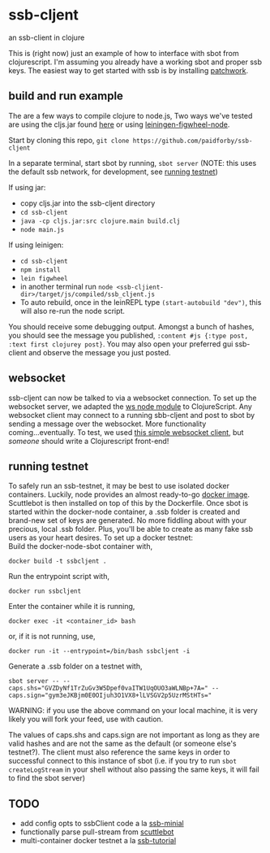 # ssb-cljent
an ssb-client in clojure

This is (right now) just an example of how to interface with sbot from clojurescript. I'm assuming you already have a working sbot and proper ssb keys. The easiest way to get started with ssb is by installing [patchwork](https://github.com/ssbc/patchwork/releases).

## build and run example 

The are a few ways to compile clojure to node.js, Two ways we've tested are using the cljs.jar found [here](https://github.com/clojure/clojurescript/releases/tag/r1.9.946) or using [leiningen-figwheel-node](https://github.com/malyn/figwheel-node-template).  

Start by cloning this repo, `git clone https://github.com/paidforby/ssb-cljent`

In a separate terminal, start sbot by running, `sbot server` (NOTE: this uses the default ssb network, for development, see [running testnet](https://github.com/paidforby/ssb-cljent#running-testnet))

If using jar:
* copy cljs.jar into the ssb-cljent directory
* `cd ssb-cljent`
* `java -cp cljs.jar:src clojure.main build.clj` 
* `node main.js`

If using leinigen:
* `cd ssb-cljent`
* `npm install`
* `lein figwheel`
* in another terminal run `node <ssb-cljient-dir>/target/js/compiled/ssb_cljent.js`
* To auto rebuild, once in the leinREPL type `(start-autobuild "dev")`, this will also re-run the node script.

You should receive some debugging output. Amongst a bunch of hashes, you should see the message you published, `:content #js {:type post, :text first clojurey post}`. You may also open your preferred gui ssb-client and observe the message you just posted.

## websocket
ssb-cljent can now be talked to via a websocket connection. To set up the websocket server, we adapted the [ws node module](https://github.com/websockets/ws) to ClojureScript. Any websocket client may connect to a running sbb-cljent and post to sbot by sending a message over the websocket. More functionality coming...eventually. To test, we used [this simple websocket client](https://github.com/ticofab/simple-websocket-client), but _someone_ should write a Clojurescript front-end! 

## running testnet
To safely run an ssb-testnet, it may be best to use isolated docker containers. Luckily, node provides an almost ready-to-go [docker image](https://github.com/nodejs/docker-node). Scuttlebot is then installed on top of this by the Dockerfile. Once sbot is started within the docker-node container, a .ssb folder is created and brand-new set of keys are generated. No more fiddling about with your precious, local .ssb folder. Plus, you'll be able to create as many fake ssb users as your heart desires. To set up a docker testnet:  
Build the docker-node-sbot container with,    
```
docker build -t ssbcljent . 
```
Run the entrypoint script with,
```
docker run ssbcljent
```
Enter the container while it is running,  
```
docker exec -it <container_id> bash 
```
or, if it is not running, use, 
```
docker run -it --entrypoint=/bin/bash ssbcljent -i
```
Generate a .ssb folder on a testnet with,
```
sbot server -- --caps.shs="GVZDyNf1TrZuGv3W5Dpef0vaITW1UqOUO3aWLNBp+7A=" --caps.sign="gym3eJKBjm0E0OIjuh3O1VX8+lLVSGV2p5UzrMStHTs="
```
WARNING: if you use the above command on your local machine, it is very likely you will fork your feed, use with caution.

The values of caps.shs and caps.sign are not important as long as they are valid hashes and are not the same as the default (or someone else's testnet?). The client must also reference the same keys in order to successful connect to this instance of sbot (i.e. if you try to run `sbot createLogStream` in your shell without also passing the same keys, it will fail to find the sbot server)   

## TODO
* add config opts to ssbClient code a la [ssb-minial](https://github.com/av8ta/ssb-minimal/blob/master/index.js)
* functionally parse pull-stream from [scuttlebot](https://www.npmjs.com/package/scuttlebot)
* multi-container docker testnet a la [ssb-tutorial](https://github.com/don-smith/ssb-tutorial/blob/master/docker-compose.yml)

